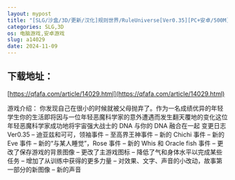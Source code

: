 ```yaml
---
layout: mypost
title: "[SLG/沙盒/3D/更新/汉化]规则世界/RuleUniverse[Ver0.35][PC+安卓/500M]"
categories: SLG,3D
os: 电脑游戏,安卓游戏
slug: a14029
date: 2024-11-09
---
```


## 下载地址：

[https://qfafa.com/article/14029.html](https://qfafa.com/article/14029.html)

游戏介绍：
你发现自己在很小的时候就被父母抛弃了。作为一名成绩优异的年轻学生你的生活即将因与一位年轻恶魔科学家的意外遭遇而发生翻天覆地的变化这位年轻恶魔科学家成功地将宇宙强大战士的 DNA 与你的 DNA 融合在一起
变更日志 
Ver0.35
– 迪亚兹和可可，领袖事件
– 至高界王神事件
– 新的 Chichi 事件
– 新的 Eve 事件
– 新的“与某人睡觉”，Rose 事件
– 新的 Whis 和 Oracle fish 事件
– 更改了保存游戏的背景图像
– 更改了主游戏图标
– 降低了气和身体水平以完成某些任务
– 增加了从训练中获得的更多力量
– 对效果、文字、声音的小改动，故事第一部分的新图像
– 新的声音